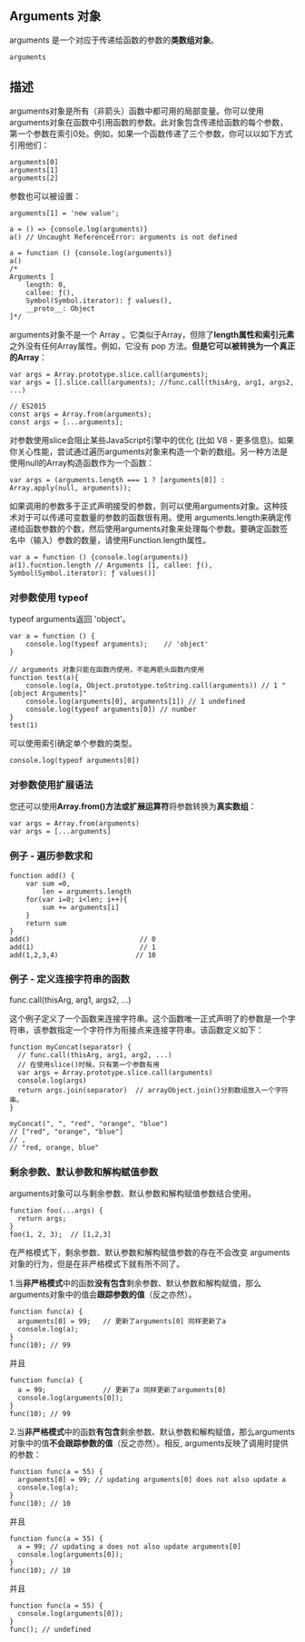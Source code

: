 ## Arguments 对象

arguments 是一个对应于传递给函数的参数的**类数组对象**。

```
arguments
```

## 描述

arguments对象是所有（非箭头）函数中都可用的局部变量。你可以使用arguments对象在函数中引用函数的参数。此对象包含传递给函数的每个参数，第一个参数在索引0处。例如，如果一个函数传递了三个参数，你可以以如下方式引用他们：

```
arguments[0]
arguments[1]
arguments[2]
```

参数也可以被设置：

```
arguments[1] = 'new value';
```

```
a = () => {console.log(arguments)}
a() // Uncaught ReferenceError: arguments is not defined

a = function () {console.log(arguments)}
a()
/* 
Arguments [
	length: 0, 
	callee: ƒ(), 
	Symbol(Symbol.iterator): ƒ values(),
	__proto__: Object
]*/
```
arguments对象不是一个 Array 。它类似于Array，但除了**length属性和索引元素**之外没有任何Array属性。例如，它没有 pop 方法。**但是它可以被转换为一个真正的Array**：
```
var args = Array.prototype.slice.call(arguments);
var args = [].slice.call(arguments); //func.call(thisArg, arg1, args2, ...)

// ES2015
const args = Array.from(arguments);
const args = [...arguments];
```

对参数使用slice会阻止某些JavaScript引擎中的优化 (比如 V8 - 更多信息)。如果你关心性能，尝试通过遍历arguments对象来构造一个新的数组。另一种方法是使用null的Array构造函数作为一个函数：
```
var args = (arguments.length === 1 ? [arguments[0]] : Array.apply(null, arguments));
```

如果调用的参数多于正式声明接受的参数，则可以使用arguments对象。这种技术对于可以传递可变数量的参数的函数很有用。使用 arguments.length来确定传递给函数参数的个数，然后使用arguments对象来处理每个参数。要确定函数签名中（输入）参数的数量，请使用Function.length属性。
```
var a = function () {console.log(arguments)}
a(1).fucntion.length // Arguments [1, callee: ƒ(), Symbol(Symbol.iterator): ƒ values()]
```


### 对参数使用 typeof

typeof arguments返回 'object'。

```
var a = function () {
	console.log(typeof arguments);    // 'object'
}
```

```
// arguments 对象只能在函数内使用，不能再箭头函数内使用
function test(a){
    console.log(a, Object.prototype.toString.call(arguments)) // 1 "[object Arguments]"
    console.log(arguments[0], arguments[1]) // 1 undefined
    console.log(typeof arguments[0]) // number
}
test(1)
```

可以使用索引确定单个参数的类型。

```
console.log(typeof arguments[0])
```

### 对参数使用扩展语法

您还可以使用**Array.from()**方法或**扩展运算符**将参数转换为**真实数组**：

```
var args = Array.from(arguments)
var args = [...arguments]
```

### 例子 - 遍历参数求和

```
function add() {
    var sum =0,
        len = arguments.length
    for(var i=0; i<len; i++){
        sum += arguments[i]
    }
    return sum
}
add()                           // 0
add(1)                          // 1
add(1,2,3,4)                   // 10
```


### 例子 - 定义连接字符串的函数

func.call(thisArg, arg1, args2, ...)

这个例子定义了一个函数来连接字符串。这个函数唯一正式声明了的参数是一个字符串，该参数指定一个字符作为衔接点来连接字符串。该函数定义如下：

```
function myConcat(separator) {
  // func.call(thisArg, arg1, arg2, ...)
  // 在使用slice()时候，只有第一个参数有用
  var args = Array.prototype.slice.call(arguments)
  console.log(args)
  return args.join(separator)  // arrayObject.join()分割数组放入一个字符串。
}

myConcat(", ", "red", "orange", "blue")
// ["red", "orange", "blue"]
// ,
// "red, orange, blue"
```

### 剩余参数、默认参数和解构赋值参数

arguments对象可以与剩余参数、默认参数和解构赋值参数结合使用。

```
function foo(...args) {
  return args;
}
foo(1, 2, 3);  // [1,2,3]
```

在严格模式下，剩余参数、默认参数和解构赋值参数的存在不会改变 arguments对象的行为，但是在非严格模式下就有所不同了。

1.当**非严格模式**中的函数**没有包含**剩余参数、默认参数和解构赋值，那么arguments对象中的值会**跟踪参数的值**（反之亦然）。

```
function func(a) { 
  arguments[0] = 99;   // 更新了arguments[0] 同样更新了a
  console.log(a);
}
func(10); // 99
```
并且
```
function func(a) { 
  a = 99;              // 更新了a 同样更新了arguments[0] 
  console.log(arguments[0]);
}
func(10); // 99
```

2.当**非严格模式**中的函数**有包含**剩余参数、默认参数和解构赋值，那么arguments对象中的值**不会跟踪参数的值**（反之亦然）。相反, arguments反映了调用时提供的参数：

```
function func(a = 55) { 
  arguments[0] = 99; // updating arguments[0] does not also update a
  console.log(a);
}
func(10); // 10
```
并且
```
function func(a = 55) { 
  a = 99; // updating a does not also update arguments[0]
  console.log(arguments[0]);
}
func(10); // 10
```
并且
```
function func(a = 55) { 
  console.log(arguments[0]);
}
func(); // undefined
```